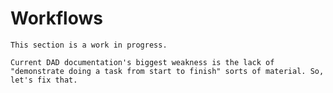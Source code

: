 # Workflows

```admonish warning
This section is a work in progress.
```

```admonish abstract
Current DAD documentation's biggest weakness is the lack of "demonstrate doing a task from start to finish" sorts of material. So, let's fix that.
```